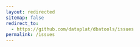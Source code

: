 ```yaml
---
layout: redirected
sitemap: false
redirect_to:
  - https://github.com/dataplat/dbatools/issues
permalink: /issues
---
```

